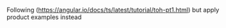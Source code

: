 Following (https://angular.io/docs/ts/latest/tutorial/toh-pt1.html) 
but apply product examples instead
